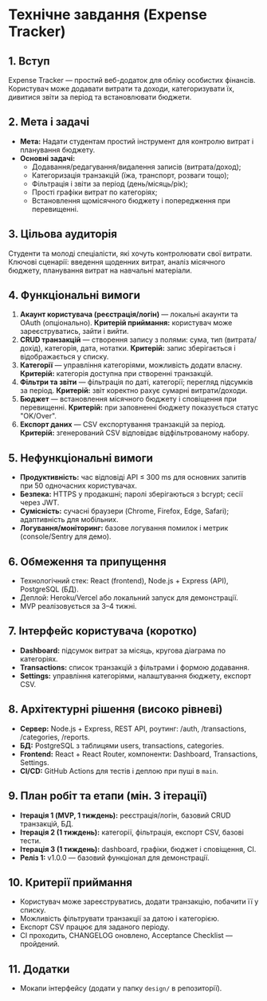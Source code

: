 # Технічне завдання (Expense Tracker)

## 1. Вступ
Expense Tracker — простий веб-додаток для обліку особистих фінансів. Користувач може додавати витрати та доходи, категоризувати їх, дивитися звіти за період та встановлювати бюджети.

## 2. Мета і задачі
- **Мета:** Надати студентам простий інструмент для контролю витрат і планування бюджету.
- **Основні задачі:**
  - Додавання/редагування/видалення записів (витрата/доход);
  - Категоризація транзакцій (їжа, транспорт, розваги тощо);
  - Фільтрація і звіти за період (день/місяць/рік);
  - Прості графіки витрат по категоріях;
  - Встановлення щомісячного бюджету і попередження при перевищенні.

## 3. Цільова аудиторія
Студенти та молоді спеціалісти, які хочуть контролювати свої витрати. Ключові сценарії: введення щоденних витрат, аналіз місячного бюджету, планування витрат на навчальні матеріали.

## 4. Функціональні вимоги
1. **Акаунт користувача (реєстрація/логін)** — локальні акаунти та OAuth (опціонально). **Критерій приймання:** користувач може зареєструватись, зайти і вийти.
2. **CRUD транзакцій** — створення запису з полями: сума, тип (витрата/дохід), категорія, дата, нотатки. **Критерій:** запис зберігається і відображається у списку.
3. **Категорії** — управління категоріями, можливість додати власну. **Критерій:** категорія доступна при створенні транзакцій.
4. **Фільтри та звіти** — фільтрація по даті, категорії; перегляд підсумків за період. **Критерій:** звіт коректно рахує сумарні витрати/доходи.
5. **Бюджет** — встановлення місячного бюджету і сповіщення при перевищенні. **Критерій:** при заповненні бюджету показується статус "OK/Over".
6. **Експорт даних** — CSV експортування транзакцій за період. **Критерій:** згенерований CSV відповідає відфільтрованому набору.

## 5. Нефункціональні вимоги
- **Продуктивність:** час відповіді API ≤ 300 ms для основних запитів при 50 одночасних користувачах.
- **Безпека:** HTTPS у продакшні; паролі зберігаються з bcrypt; сесії через JWT.
- **Сумісність:** сучасні браузери (Chrome, Firefox, Edge, Safari); адаптивність для мобільних.
- **Логування/моніторинг:** базове логування помилок і метрик (console/Sentry для демо).

## 6. Обмеження та припущення
- Технологічний стек: React (frontend), Node.js + Express (API), PostgreSQL (БД).
- Деплой: Heroku/Vercel або локальний запуск для демонстрації.
- MVP реалізовується за 3–4 тижні.

## 7. Інтерфейс користувача (коротко)
- **Dashboard:** підсумок витрат за місяць, кругова діаграма по категоріях.
- **Transactions:** список транзакцій з фільтрами і формою додавання.
- **Settings:** управління категоріями, налаштування бюджету, експорт CSV.

## 8. Архітектурні рішення (високо рівневі)
- **Сервер:** Node.js + Express, REST API, роутинг: /auth, /transactions, /categories, /reports.
- **БД:** PostgreSQL з таблицями users, transactions, categories.
- **Frontend:** React + React Router, компоненти: Dashboard, Transactions, Settings.
- **CI/CD:** GitHub Actions для тестів і деплою при пуші в `main`.

## 9. План робіт та етапи (мін. 3 ітерації)
- **Ітерація 1 (MVP, 1 тиждень):** реєстрація/логін, базовий CRUD транзакцій, БД.
- **Ітерація 2 (1 тиждень):** категорії, фільтрація, експорт CSV, базові тести.
- **Ітерація 3 (1 тиждень):** dashboard, графіки, бюджет і сповіщення, CI.
- **Реліз 1:** v1.0.0 — базовий функціонал для демонстрації.

## 10. Критерії приймання
- Користувач може зареєструватись, додати транзакцію, побачити її у списку.
- Можливість фільтрувати транзакції за датою і категорією.
- Експорт CSV працює для заданого періоду.
- CI проходить, CHANGELOG оновлено, Acceptance Checklist — пройдений.

## 11. Додатки
- Мокапи інтерфейсу (додати у папку `design/` в репозиторії).

